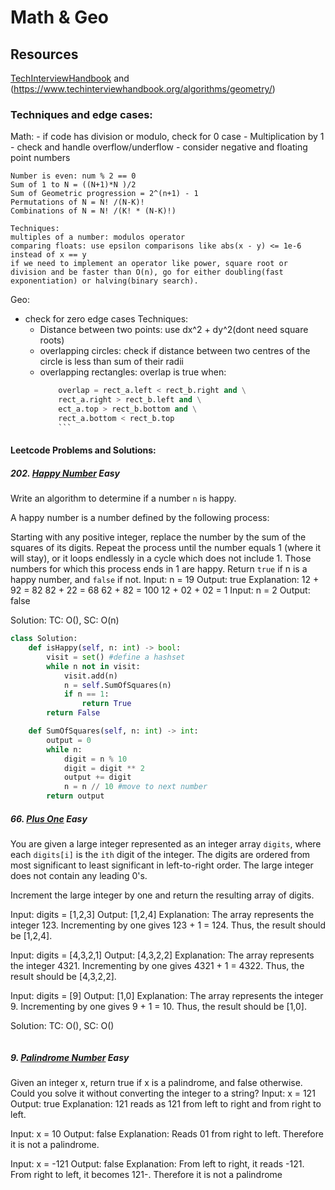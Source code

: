 # Math & Geo

## Resources

[TechInterviewHandbook](https://www.techinterviewhandbook.org/algorithms/math/) and (https://www.techinterviewhandbook.org/algorithms/geometry/)


### Techniques and edge cases:

Math: 
    - if code has division or modulo, check for 0 case
    - Multiplication by 1
    - check and handle overflow/underflow
    - consider negative and floating point numbers

    Number is even: num % 2 == 0
    Sum of 1 to N = ((N+1)*N )/2
    Sum of Geometric progression = 2^(n+1) - 1
    Permutations of N = N! /(N-K)!
    Combinations of N = N! /(K! * (N-K)!)

    Techniques:
    multiples of a number: modulos operator
    comparing floats: use epsilon comparisons like abs(x - y) <= 1e-6 instead of x == y
    if we need to implement an operator like power, square root or division and be faster than O(n), go for either doubling(fast exponentiation) or halving(binary search). 

Geo: 
- check for zero edge cases
    Techniques:
    - Distance between two points: use dx^2 + dy^2(dont need square roots)
    - overlapping circles: check if distance between two centres of the circle is less than sum of their radii
    - overlapping rectangles: overlap is true when:
        ```python
            overlap = rect_a.left < rect_b.right and \
            rect_a.right > rect_b.left and \
            ect_a.top > rect_b.bottom and \
            rect_a.bottom < rect_b.top
            ```

#### Leetcode Problems and Solutions:

##### 202. [Happy Number](https://leetcode.com/problems/happy-number/) Easy
Write an algorithm to determine if a number `n` is happy.

A happy number is a number defined by the following process:

Starting with any positive integer, replace the number by the sum of the squares of its digits.
Repeat the process until the number equals 1 (where it will stay), or it loops endlessly in a cycle which does not include 1.
Those numbers for which this process ends in 1 are happy.
Return `true` if n is a happy number, and `false` if not.
Input: n = 19
Output: true
Explanation:
12 + 92 = 82
82 + 22 = 68
62 + 82 = 100
12 + 02 + 02 = 1
Input: n = 2
Output: false

Solution: 
TC: O(), SC: O(n)
```python
class Solution:
    def isHappy(self, n: int) -> bool:
        visit = set() #define a hashset
        while n not in visit:
            visit.add(n)
            n = self.SumOfSquares(n)
            if n == 1:
                return True
        return False

    def SumOfSquares(self, n: int) -> int:
        output = 0
        while n:
            digit = n % 10
            digit = digit ** 2
            output += digit
            n = n // 10 #move to next number
        return output
```

##### 66. [Plus One](https://leetcode.com/problems/plus-one/description/) Easy
You are given a large integer represented as an integer array `digits`, where each `digits[i]` is the `ith` digit of the integer. The digits are ordered from most significant to least significant in left-to-right order. The large integer does not contain any leading 0's.

Increment the large integer by one and return the resulting array of digits.

Input: digits = [1,2,3]
Output: [1,2,4]
Explanation: The array represents the integer 123.
Incrementing by one gives 123 + 1 = 124.
Thus, the result should be [1,2,4].

Input: digits = [4,3,2,1]
Output: [4,3,2,2]
Explanation: The array represents the integer 4321.
Incrementing by one gives 4321 + 1 = 4322.
Thus, the result should be [4,3,2,2].

Input: digits = [9]
Output: [1,0]
Explanation: The array represents the integer 9.
Incrementing by one gives 9 + 1 = 10.
Thus, the result should be [1,0].

Solution: 
TC: O(), SC: O()

```python

```

##### 9. [Palindrome Number](https://leetcode.com/problems/palindrome-number/description/) Easy
Given an integer x, return true if x is a palindrome, and false otherwise.
Could you solve it without converting the integer to a string?
Input: x = 121
Output: true
Explanation: 121 reads as 121 from left to right and from right to left.

Input: x = 10
Output: false
Explanation: Reads 01 from right to left. Therefore it is not a palindrome.

Input: x = -121
Output: false
Explanation: From left to right, it reads -121. From right to left, it becomes 121-. Therefore it is not a palindrome

